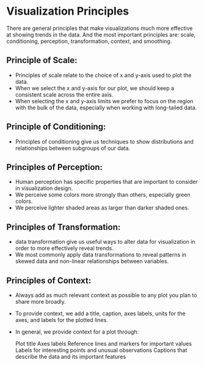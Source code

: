 # Visualization Principles

There are general principles that make visualizations much more effective at showing trends in the data. And the most important  principles are: scale, conditioning, perception, transformation, context, and smoothing.

## Principle of Scale:
- Principles of scale relate to the choice of x and y-axis used to plot the data. 
- When we select the x and y-axis for our plot, we should keep a consistent scale across the entire axis. 
- When selecting the x and y-axis limits we prefer to focus on the region with the bulk of the data, especially when working with long-tailed data.

## Principle of Conditioning:
- Principles of conditioning give us techniques to show distributions and relationships between subgroups of our data.

## Principles of Perception:
- Human perception has specific properties that are important to consider in visualization design. 
- We perceive some colors more strongly than others, especially green colors. 
- We perceive lighter shaded areas as larger than darker shaded ones. 

## Principles of Transformation:
- data transformation give us useful ways to alter data for visualization in order to more effectively reveal trends. 
- We most commonly apply data transformations to reveal patterns in skewed data and non-linear relationships between variables.

## Principles of Context:
- Always add as much relevant context as possible to any plot you plan to share more broadly.
- To provide context, we add a title, caption, axes labels, units for the axes, and labels for the plotted lines.

- In general, we provide context for a plot through:

    Plot title
    Axes labels
    Reference lines and markers for important values
    Labels for interesting points and unusual observations
    Captions that describe the data and its important features
